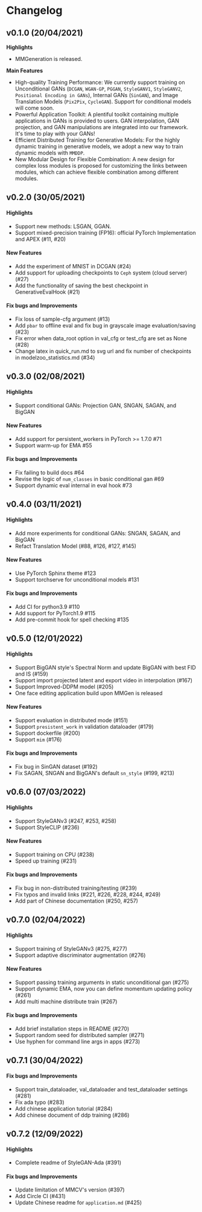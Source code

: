 # Changelog

## v0.1.0 (20/04/2021)

**Highlights**

- MMGeneration is released.

**Main Features**

- High-quality Training Performance: We currently support training on Unconditional GANs (`DCGAN`, `WGAN-GP`, `PGGAN`, `StyleGANV1`, `StyleGANV2`, `Positional Encoding in GANs`), Internal GANs (`SinGAN`), and Image Translation Models (`Pix2Pix`, `CycleGAN`). Support for conditional models will come soon.
- Powerful Application Toolkit: A plentiful toolkit containing multiple applications in GANs is provided to users. GAN interpolation, GAN projection, and GAN manipulations are integrated into our framework. It's time to play with your GANs!
- Efficient Distributed Training for Generative Models: For the highly dynamic training in generative models, we adopt a new way to train dynamic models with `MMDDP`.
- New Modular Design for Flexible Combination: A new design for complex loss modules is proposed for customizing the links between modules, which can achieve flexible combination among different modules.

## v0.2.0 (30/05/2021)

#### Highlights

- Support new methods: LSGAN, GGAN.
- Support mixed-precision training (FP16): official PyTorch Implementation and APEX (#11, #20)

#### New Features

- Add the experiment of MNIST in DCGAN (#24)
- Add support for uploading checkpoints to `Ceph` system (cloud server) (#27)
- Add the functionality of saving the best checkpoint in GenerativeEvalHook (#21)

#### Fix bugs and Improvements

- Fix loss of sample-cfg argument (#13)
- Add `pbar` to offline eval and fix bug in grayscale image evaluation/saving (#23)
- Fix error when data_root option in val_cfg or test_cfg are set as None (#28)
- Change latex in quick_run.md to svg url and fix number of checkpoints in modelzoo_statistics.md (#34)

## v0.3.0 (02/08/2021)

#### Highlights

- Support conditional GANs: Projection GAN, SNGAN, SAGAN, and BigGAN

#### New Features

- Add support for persistent_workers in PyTorch >= 1.7.0 #71
- Support warm-up for EMA #55

#### Fix bugs and Improvements

- Fix failing to build docs #64
- Revise the logic of `num_classes` in basic conditional gan #69
- Support dynamic eval internal in eval hook #73

## v0.4.0 (03/11/2021)

#### Highlights

- Add more experiments for conditional GANs: SNGAN, SAGAN, and BigGAN
- Refact Translation Model (#88, #126, #127, #145)

#### New Features

- Use PyTorch Sphinx theme #123
- Support torchserve for unconditional models #131

#### Fix bugs and Improvements

- Add CI for python3.9 #110
- Add support for PyTorch1.9 #115
- Add pre-commit hook for spell checking #135

## v0.5.0 (12/01/2022)

#### Highlights

- Support BigGAN style's Spectral Norm and update BigGAN with best FID and IS (#159)
- Support import projected latent and export video in interpolation (#167)
- Support Improved-DDPM model (#205)
- One face editing application build upon MMGen is released

#### New Features

- Support evaluation in distributed mode (#151)
- Support `presistent_work` in validation dataloader (#179)
- Support dockerfile (#200)
- Support `mim` (#176)

#### Fix bugs and Improvements

- Fix bug in SinGAN dataset (#192)
- Fix SAGAN, SNGAN and BigGAN's default `sn_style` (#199, #213)

## v0.6.0 (07/03/2022)

#### Highlights

- Support StyleGANv3 (#247, #253, #258)
- Support StyleCLIP (#236)

#### New Features

- Support training on CPU (#238)
- Speed up training (#231)

#### Fix bugs and Improvements

- Fix bug in non-distributed training/testing (#239)
- Fix typos and invalid links (#221, #226, #228, #244, #249)
- Add part of Chinese documentation (#250, #257)

## v0.7.0 (02/04/2022)

#### Highlights

- Support training of StyleGANv3 (#275, #277)
- Support adaptive discriminator augmentation (#276)

#### New Features

- Support passing training arguments in static unconditional gan (#275)
- Support dynamic EMA, now you can define momentum updating policy (#261)
- Add multi machine distribute train (#267)

#### Fix bugs and Improvements

- Add brief installation steps in README (#270)
- Support random seed for distributed sampler (#271)
- Use hyphen for command line args in apps (#273)

## v0.7.1 (30/04/2022)

#### Fix bugs and Improvements

- Support train_dataloader, val_dataloader and test_dataloader settings (#281)
- Fix ada typo (#283)
- Add chinese application tutorial (#284)
- Add chinese document of ddp training (#286)

## v0.7.2 (12/09/2022)

#### Highlights

- Complete readme of StyleGAN-Ada (#391)

#### Fix bugs and Improvements

- Update limitation of MMCV's version (#397)
- Add Circle CI (#431)
- Update Chinese readme for `application.md` (#425)
